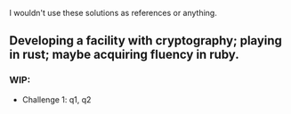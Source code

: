 I wouldn't use these solutions as references or anything.

Developing a facility with cryptography;
playing in rust; 
maybe acquiring fluency in ruby.
----


### WIP:
- Challenge 1: q1, q2

